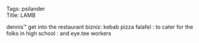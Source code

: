 Tags: psilander  
Title: LAMB  
  
dennis™ get into the restaurant bizniz: kebab pizza falafel : to cater for the folks in high school : and eye.tee workers  
